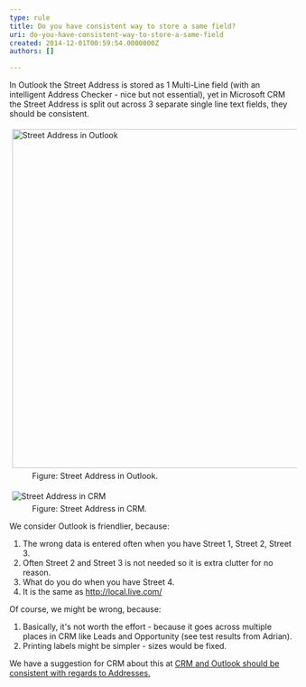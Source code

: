 ```yaml
---
type: rule
title: Do you have consistent way to store a same field?
uri: do-you-have-consistent-way-to-store-a-same-field
created: 2014-12-01T00:59:54.0000000Z
authors: []

---
```




<span class='intro'> <p>In Outlook the Street Address is stored as 1 Multi-Line field (with an 
intelligent Address Checker - nice but not essential), yet in Microsoft 
CRM the Street Address is split out across 3 separate single line text 
fields, they should be consistent.</p> </span>

<dl class="goodImage"><dt> 
      <img alt="Street Address in Outlook" src="http&#58;//www.ssw.com.au/ssw/Standards/Rules/Images/GoodExample.jpg" style="margin&#58;5px;width&#58;600px;" /> 
   </dt><dd>Figure&#58; Street Address in Outlook.</dd></dl><dl class="badImage"><dt> 
      <img alt="Street Address in CRM" src="http&#58;//www.ssw.com.au/ssw/Standards/Rules/Images/BadExample.jpg" style="margin&#58;5px;" /> 
   </dt><dd>Figure&#58; Street Address in CRM.</dd></dl><p> We consider Outlook is friendlier, because&#58;</p><ol><li>The wrong data is entered often when you have Street 1, Street 2, Street 3.</li><li>Often Street 2 and Street 3 is not needed so it is extra clutter for no reason.</li><li>What do you do when you have Street 4.</li><li>It is the same as 
      <a href="http&#58;//www.ssw.com.au/SSW/Redirect/Live.htm">http&#58;//local.live.com/</a></li></ol><p>Of course, we might be wrong, because&#58;</p><ol><li>Basically, it's not worth the effort - because it goes across multiple places in CRM like Leads and Opportunity (see test results from Adrian).</li><li>Printing labels might be simpler - sizes would be fixed.</li></ol><p class="productBox">We have a suggestion for CRM about this at 
   <a href="http&#58;//www.ssw.com.au/ssw/Standards/BetterSoftwareSuggestions/CRM.aspx#AddressConsistent"> CRM and Outlook should be consistent with regards to Addresses.</a></p>


